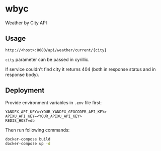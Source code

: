 # wbyc
Weather by City API

## Usage

`http://<host>:8080/api/weather/current/{city}`

`city` parameter can be passed in cyrillic.

If service couldn't find city it returns 404 (both in response status and in response body).

## Deployment

Provide environment variables in `.env` file first:

```dotenv
YANDEX_API_KEY=<YOUR_YANDEX_GEOCODER_API_KEY>
APIXU_API_KEY=<YOUR_APIXU_API_KEY>
REDIS_HOST=db
```

Then run following commands:

```bash
docker-compose build
docker-compose up -d
``` 
